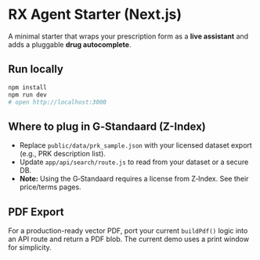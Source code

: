 # RX Agent Starter (Next.js)

A minimal starter that wraps your prescription form as a **live assistant** and adds a pluggable **drug autocomplete**.

## Run locally
```bash
npm install
npm run dev
# open http://localhost:3000
```

## Where to plug in G‑Standaard (Z-Index)
- Replace `public/data/prk_sample.json` with your licensed dataset export (e.g., PRK description list).
- Update `app/api/search/route.js` to read from your dataset or a secure DB.
- **Note:** Using the G‑Standaard requires a license from Z‑Index. See their price/terms pages.

## PDF Export
For a production-ready vector PDF, port your current `buildPdf()` logic into an API route and return a PDF blob. The current demo uses a print window for simplicity.
